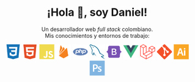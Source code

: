 <h1 align="center">¡Hola 👋, soy Daniel!</h1>

<p align="center">Un desarrollador web <i>full stack</i> colombiano.<br/>Mis conocimientos y entornos de trabajo:</p>

<p align="center">
  <a href="#" title="CSS"><img src="img/devicon/css.svg" alt="CSS" with="40px" height="40px"/></a>
  <a href="#" title="HTML"><img src="img/devicon/html.svg" alt="HTML" with="40px" height="40px"/></a>
  <a href="#" title="JavaScript"><img src="img/devicon/javascript.svg" alt="JavaScript" with="40px" height="40px"/></a>
  <a href="#" title="Firebase"><img src="img/devicon/firebase.svg" alt="Firebase" with="40px" height="40px"/></a>
  <a href="#" title="PHP"><img src="img/devicon/php.svg" alt="PHP" with="40px" height="40px"/></a>
  <a href="#" title="MySQL"><img src="img/devicon/mysql.svg" alt="MySQL" with="40px" height="40px"/></a>
  <a href="#" title="Bootstrap"><img src="img/devicon/bootstrap.svg" alt="Bootstrap" with="40px" height="40px"/></a>
  <a href="#" title="Vue.js"><img src="img/devicon/vuejs.svg" alt="Vue.js" with="40px" height="40px"/></a>
  <a href="#" title="Laravel"><img src="img/laravel/laravel.svg" alt="Laravel" with="40px" height="40px"/></a>
  <a href="#" title="Git"><img src="img/devicon/git.svg" alt="Git" with="40px" height="40px"/></a>
  <a href="#" title="Adobe Illustrator"><img src="img/devicon/illustrator.svg" alt="Adobe Illustrator" with="40px" height="40px"/></a>
  <a href="#" title="Adobe Photoshop"><img src="img/devicon/photoshop.svg" alt="Adobe Photoshop" with="40px" height="40px"/></a>
</p>